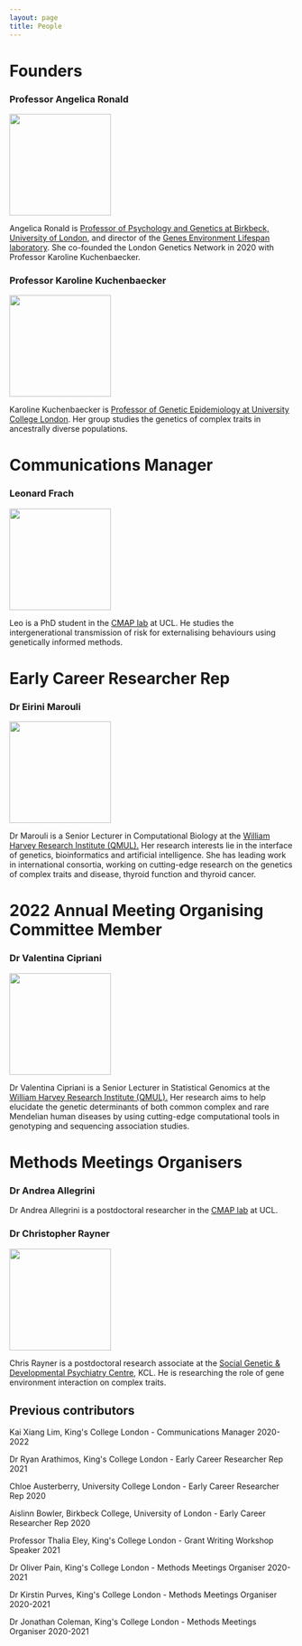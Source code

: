 ```yaml
---
layout: page
title: People
---
```


# Founders

### Professor Angelica Ronald
<p align="left">
  <img src="{{ "/" | relative_url }}assets/Angelica_Ronald2.jpg" width="180" />
  </p>
Angelica Ronald is <a href="https://www.bbk.ac.uk/our-staff/profile/8007129/angelica-ronald" rel="noopener noreferrer" target="_blank">Professor of Psychology and Genetics at Birkbeck, University of London</a>, and director of the <a href="https://www.gel.bbk.ac.uk/" rel="noopener noreferrer" target="_blank">Genes Environment Lifespan laboratory</a>. She co-founded the London Genetics Network in 2020 with Professor Karoline Kuchenbaecker.

### Professor Karoline Kuchenbaecker
<p align="left">
  <img src="{{ "/" | relative_url }}assets/Karoline2.jpg" width="180" />
  </p>
Karoline Kuchenbaecker is <a href="https://www.uclhumgen.com/people/karoline/" rel="noopener noreferrer" target="_blank">Professor of Genetic Epidemiology at University College London</a>. Her group studies the genetics of complex traits in ancestrally diverse populations.

# Communications Manager

### Leonard Frach
<p align="left">
  <img src="{{ "/" | relative_url }}assets/Leo.jpg" width="180" />
  </p>
Leo is a PhD student in the <a href="http://www.jeanbaptistepingault.com/people/" rel="noopener noreferrer" target="_blank">CMAP lab</a> at UCL. He studies the intergenerational transmission of risk for externalising behaviours using genetically informed methods.

# Early Career Researcher Rep

### Dr Eirini Marouli
<p align="left">
  <img src="{{ "/" | relative_url }}assets/Eirini_Marouli_photo2_s.jpg" width="180" />
  </p>
Dr Marouli is a Senior Lecturer in Computational Biology at the <a href="https://www.qmul.ac.uk/whri/people/academic-staff/items/maroulieirini.html" rel="noopener noreferrer" target="_blank">William Harvey Research Institute (QMUL).</a>
Her research interests lie in the interface of genetics, bioinformatics and artificial intelligence. She has leading work in international consortia, working on cutting-edge research on the genetics of complex traits and disease, thyroid function and thyroid cancer.

# 2022 Annual Meeting Organising Committee Member

### Dr Valentina Cipriani
<p align="left">
  <img src="{{ "/" | relative_url }}assets/ValentinaCipriani.jpg" width="180" />
  </p>
Dr Valentina Cipriani is a Senior Lecturer in Statistical Genomics at the <a href="https://www.qmul.ac.uk/whri/people/academic-staff/items/ciprianivalentina.html" rel="noopener noreferrer" target="_blank">William Harvey Research Institute (QMUL).</a>
Her research aims to help elucidate the genetic determinants of both common complex and rare Mendelian human diseases by using cutting-edge computational tools in genotyping and sequencing association studies.

# Methods Meetings Organisers

### Dr Andrea Allegrini
Dr Andrea Allegrini is a postdoctoral researcher in the <a href="http://www.jeanbaptistepingault.com/people/" rel="noopener noreferrer" target="_blank">CMAP lab</a> at UCL.

### Dr Christopher Rayner
<p align="left">
  <img src="{{ "/" | relative_url }}assets/Chris_Rayner.jpeg" width="180" />
  </p>
Chris Rayner is a postdoctoral research associate at the <a href="https://www.kcl.ac.uk/people/christopher-rayner" rel="noopener noreferrer" target="_blank">Social Genetic & Developmental Psychiatry Centre</a>, KCL. He is researching the role of gene environment interaction on complex traits.

<br>

## Previous contributors

Kai Xiang Lim, King's College London - Communications Manager 2020-2022

Dr Ryan Arathimos, King's College London - Early Career Researcher Rep 2021

Chloe Austerberry, University College London - Early Career Researcher Rep 2020

Aislinn Bowler, Birkbeck College, University of London - Early Career Researcher Rep 2020

Professor Thalia Eley, King's College London - Grant Writing Workshop Speaker 2021

Dr Oliver Pain, King's College London - Methods Meetings Organiser 2020-2021

Dr Kirstin Purves, King's College London - Methods Meetings Organiser 2020-2021

Dr Jonathan Coleman, King's College London - Methods Meetings Organiser 2020-2021
